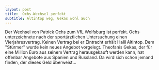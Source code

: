 ```yaml
---
layout: post
title:  Ochs-Wechsel perfekt
subtitle: Altintop weg, Gekas wohl auch
---
```


Der Wechsel von Patrick Ochs zum VfL Wolfsburg ist perfekt. Ochs unterzeichnete nach der sportärztlichen Untersuchung einen Vierjahresvertrag. Keinen Vertrag bei er Eintracht erhält Halil Altintop. Dem "Stürmer" wurde kein neues Angebot vorgelegt. Theofanis Gekas, der für eine Million Euro aus seinem Vertrag herausgekauft werden kann, hat offenbar Angebote aus Spanien und Russland. Da wird sich schon jemand finden, der dieses Geld überweist...


